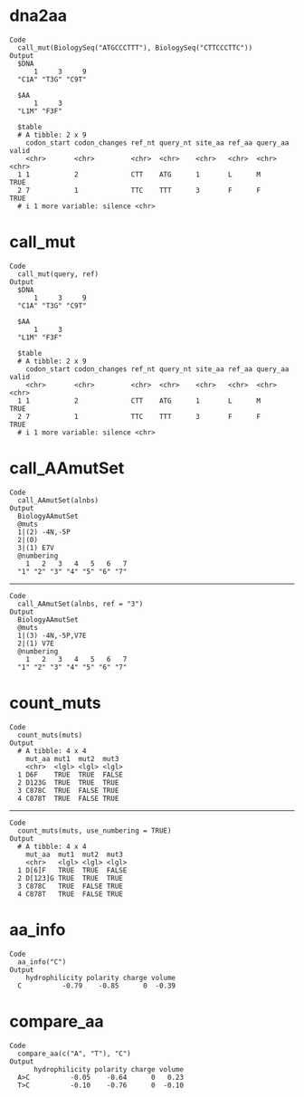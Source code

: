 # dna2aa

    Code
      call_mut(BiologySeq("ATGCCCTTT"), BiologySeq("CTTCCCTTC"))
    Output
      $DNA
          1     3     9 
      "C1A" "T3G" "C9T" 
      
      $AA
          1     3 
      "L1M" "F3F" 
      
      $table
      # A tibble: 2 x 9
        codon_start codon_changes ref_nt query_nt site_aa ref_aa query_aa valid
        <chr>       <chr>         <chr>  <chr>    <chr>   <chr>  <chr>    <chr>
      1 1           2             CTT    ATG      1       L      M        TRUE 
      2 7           1             TTC    TTT      3       F      F        TRUE 
      # i 1 more variable: silence <chr>
      

# call_mut

    Code
      call_mut(query, ref)
    Output
      $DNA
          1     3     9 
      "C1A" "T3G" "C9T" 
      
      $AA
          1     3 
      "L1M" "F3F" 
      
      $table
      # A tibble: 2 x 9
        codon_start codon_changes ref_nt query_nt site_aa ref_aa query_aa valid
        <chr>       <chr>         <chr>  <chr>    <chr>   <chr>  <chr>    <chr>
      1 1           2             CTT    ATG      1       L      M        TRUE 
      2 7           1             TTC    TTT      3       F      F        TRUE 
      # i 1 more variable: silence <chr>
      

# call_AAmutSet

    Code
      call_AAmutSet(alnbs)
    Output
      BiologyAAmutSet 
      @muts
      1|(2) -4N,-5P
      2|(0) 
      3|(1) E7V
      @numbering
        1   2   3   4   5   6   7 
      "1" "2" "3" "4" "5" "6" "7" 

---

    Code
      call_AAmutSet(alnbs, ref = "3")
    Output
      BiologyAAmutSet 
      @muts
      1|(3) -4N,-5P,V7E
      2|(1) V7E
      @numbering
        1   2   3   4   5   6   7 
      "1" "2" "3" "4" "5" "6" "7" 

# count_muts

    Code
      count_muts(muts)
    Output
      # A tibble: 4 x 4
        mut_aa mut1  mut2  mut3 
        <chr>  <lgl> <lgl> <lgl>
      1 D6F    TRUE  TRUE  FALSE
      2 D123G  TRUE  TRUE  TRUE 
      3 C878C  TRUE  FALSE TRUE 
      4 C878T  TRUE  FALSE TRUE 

---

    Code
      count_muts(muts, use_numbering = TRUE)
    Output
      # A tibble: 4 x 4
        mut_aa  mut1  mut2  mut3 
        <chr>   <lgl> <lgl> <lgl>
      1 D[6]F   TRUE  TRUE  FALSE
      2 D[123]G TRUE  TRUE  TRUE 
      3 C878C   TRUE  FALSE TRUE 
      4 C878T   TRUE  FALSE TRUE 

# aa_info

    Code
      aa_info("C")
    Output
        hydrophilicity polarity charge volume
      C          -0.79    -0.85      0  -0.39

# compare_aa

    Code
      compare_aa(c("A", "T"), "C")
    Output
          hydrophilicity polarity charge volume
      A>C          -0.05    -0.64      0   0.23
      T>C          -0.10    -0.76      0  -0.10

